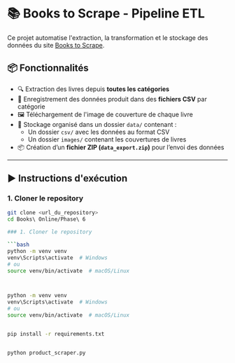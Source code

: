 # 📚 Books to Scrape - Pipeline ETL

Ce projet automatise l'extraction, la transformation et le stockage des données du site [Books to Scrape](http://books.toscrape.com).

## 📦 Fonctionnalités

- 🔍 Extraction des livres depuis **toutes les catégories**
- 💾 Enregistrement des données produit dans des **fichiers CSV** par catégorie
- 🖼️ Téléchargement de l'image de couverture de chaque livre
- 📁 Stockage organisé dans un dossier `data/` contenant :
  - Un dossier `csv/` avec les données au format CSV
  - Un dossier `images/` contenant les couvertures de livres
- 📦 Création d’un **fichier ZIP (`data_export.zip`)** pour l’envoi des données

---

## ▶️ Instructions d'exécution

### 1. Cloner le repository

```bash
git clone <url_du_repository>
cd Books\ Online/Phase\ 6

### 1. Cloner le repository

```bash
python -m venv venv
venv\Scripts\activate  # Windows
# ou
source venv/bin/activate  # macOS/Linux



python -m venv venv
venv\Scripts\activate  # Windows
# ou
source venv/bin/activate  # macOS/Linux


pip install -r requirements.txt


python product_scraper.py

